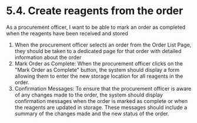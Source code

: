 # 5.4. Create reagents from the order
As a procurement officer, I want to be able to mark an order as completed when the reagents have been received and stored

1. When the procurement officer selects an order from the Order List Page, they should be taken to a dedicated page for that order with detailed information about the order
2. Mark Order as Complete: When the procurement officer clicks on the "Mark Order as Complete" button, the system should display a form allowing them to enter the new storage location for all reagents in the order.
3. Confirmation Messages: To ensure that the procurement officer is aware of any changes made to the order, the system should display confirmation messages when the order is marked as complete or when the reagents are updated in storage. These messages should include a summary of the changes made and the new status of the order.